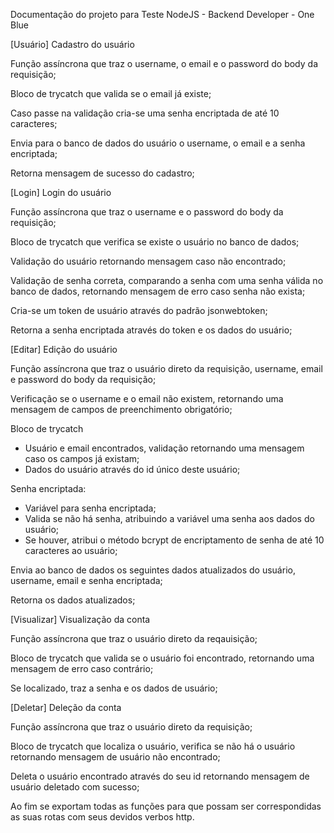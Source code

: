 Documentação do projeto para Teste NodeJS - Backend Developer - One Blue


[Usuário] Cadastro do usuário

Função assíncrona que traz o username, o email e o password do body da requisição;

Bloco de trycatch que valida se o email já existe;

Caso passe na validação cria-se uma senha encriptada de até 10 caracteres;

Envia para o banco de dados do usuário o username, o email e a senha encriptada;

Retorna mensagem de sucesso do cadastro;


[Login] Login do usuário 

Função assíncrona que traz o username e o password do body da requisição;

Bloco de trycatch que verifica se existe o usuário no banco de dados;

Validação do usuário retornando mensagem caso não encontrado;

Validação de senha correta, comparando a senha com uma senha válida no banco de dados, retornando mensagem de erro caso senha não exista;

Cria-se um token de usuário através do padrão jsonwebtoken;

Retorna a senha encriptada através do token e os dados do usuário;


[Editar] Edição do usuário 

Função assíncrona que traz o usuário direto da requisição, username, email e password do body da requisição; 

Verificação se o username e o email não existem, retornando uma mensagem de campos de preenchimento obrigatório;

Bloco de trycatch

- Usuário e email encontrados, validação retornando uma mensagem caso os campos já existam;
- Dados do usuário através do id único deste usuário;

Senha encriptada: 
- Variável para senha encriptada;
- Valida se não há senha, atribuindo a variável uma senha aos dados do usuário;
- Se houver, atribui o método bcrypt de encriptamento de senha de até 10 caracteres ao usuário;

Envia ao banco de dados os seguintes dados atualizados do usuário, username, email e senha encriptada;

Retorna os dados atualizados;


[Visualizar] Visualização da conta 

Função assíncrona que traz o usuário direto da reqauisição;

Bloco de trycatch que valida se o usuário foi encontrado, retornando uma mensagem de erro caso contrário;

Se localizado, traz a senha e os dados de usuário;


[Deletar] Deleção da conta 

Função assíncrona que traz o usuário direto da requisição;

Bloco de trycatch que localiza o usuário, verifica se não há o usuário retornando mensagem de usuário não encontrado; 

Deleta o usuário encontrado através do seu id retornando mensagem de usuário deletado com sucesso; 


Ao fim se exportam todas as funções para que possam ser correspondidas as suas rotas com seus devidos verbos http.
